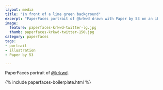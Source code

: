 ```yaml
---
layout: media
title: "In front of a lime green background"
excerpt: "PaperFaces portrait of @krkwd drawn with Paper by 53 on an iPad."
image: 
  feature: paperfaces-krkwd-twitter-lg.jpg
  thumb: paperfaces-krkwd-twitter-150.jpg
category: paperfaces
tags: 
- portrait
- illustration
- Paper by 53

---
```


PaperFaces portrait of [@krkwd](http://twitter.com/krkwd).

{% include paperfaces-boilerplate.html %}